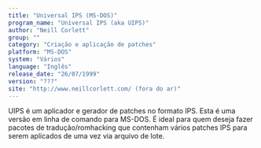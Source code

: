 ```yaml
---
title: "Universal IPS (MS-DOS)"
program_name: "Universal IPS (aka UIPS)"
author: "Neill Corlett"
group: ""
category: "Criação e aplicação de patches"
platform: "MS-DOS"
system: "Vários"
language: "Inglês"
release_date: "26/07/1999"
version: "???"
site: "http://www.neillcorlett.com/ (fora do ar)"
---
```

UIPS é um aplicador e gerador de patches no formato IPS. Esta é uma versão em linha de comando para MS-DOS. É ideal para quem deseja fazer pacotes de tradução/romhacking que contenham vários patches IPS para serem aplicados de uma vez via arquivo de lote.

